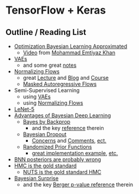 
# TensorFlow + Keras

## Outline / Reading List

- [Optimization Bayesian Learning Approximated](https://arxiv.org/abs/1906.02506)
  - [Video](https://slideslive.com/38923183/deep-learning-with-bayesian-principles) from [Mohammad Emtiyaz Khan](https://emtiyaz.github.io/)
- [VAEs](https://arxiv.org/abs/1312.6114)
  - and some great [notes](https://deepgenerativemodels.github.io/notes/index.html)
- [Normalizing Flows](https://arxiv.org/abs/1908.09257)
  - great [Lecture](https://www.youtube.com/watch?v=3KUvxIOJD0k) and [Blog](https://blog.evjang.com/2018/01/nf1.html) and [Course](https://deepgenerativemodels.github.io/notes/flow/)
  - [Masked Autoregressive Flows](https://arxiv.org/abs/1705.07057)
- Semi-Supervised Learning
  - using [VAEs](https://arxiv.org/abs/1406.5298)
  - using [Normalizing Flows](https://arxiv.org/abs/1912.13025)
- [LeNet-5](http://yann.lecun.com/exdb/lenet/)
- [Advantages of Bayesian Deep Learning](https://arxiv.org/abs/2001.10995)
  - [Bayes by Backprop](https://arxiv.org/abs/1505.05424)
    - and the key [reference](https://papers.nips.cc/paper/4329-practical-variational-inference-for-neural-networks) therein
  - [Bayesian Dropout](https://arxiv.org/abs/1506.02142)
    - [Concerns](https://www.semanticscholar.org/paper/Risk-versus-Uncertainty-in-Deep-Learning-%3A-Bayes-%2C-Osband/dde4b95be20a160253a6cc9ecd75492a13d60c10) and [Comments](https://www.reddit.com/r/MachineLearning/comments/7bm4b2/d_what_is_the_current_state_of_dropout_as/),
    [ect.](https://www.reddit.com/r/MachineLearning/comments/8w0v9m/d_ian_osband_dropout_posteriors_give_bad/)
  - [Randomized Prior Functions](https://arxiv.org/abs/1806.03335)
    - [great implementation example](https://gdmarmerola.github.io/intro-randomized-prior-functions/), [etc.](https://gdmarmerola.github.io/risk-and-uncertainty-deep-learning/)
- [BNN posteriors are probably wrong](https://arxiv.org/abs/1906.09686)
- [HMC is the gold standard](https://arxiv.org/abs/1701.02434)
  - [NUTS is the gold standard HMC](https://arxiv.org/abs/1111.4246)
- [Bayesian Surprise](https://www.sciencedirect.com/science/article/abs/pii/S0378375802002823)
  - and the key [Berger p-value reference](https://www.jstor.org/stable/2685531?seq=1) therein